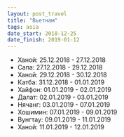 ```yaml
---
layout: post_travel
title: "Вьетнам"
tags: asia
date_start: 2018-12-25
date_finish: 2019-01-12
---
```


* Ханой: 25.12.2018 - 27.12.2018
* Сапа: 27.12.2018 - 29.12.2018
* Ханой: 29.12.2018 - 30.12.2018
* Катба: 31.12.2018 - 01.01.2019
* Хайфон: 01.01.2019 - 02.01.2019
* Далат: 02.01.2019 - 03.01.2019
* Нячанг: 03.01.2019 - 07.01.2019
* Хошимин: 07.01.2019 - 09.01.2019
* Вунгтау: 09.01.2019 - 11.01.2019
* Ханой: 11.01.2019 - 12.01.2019
